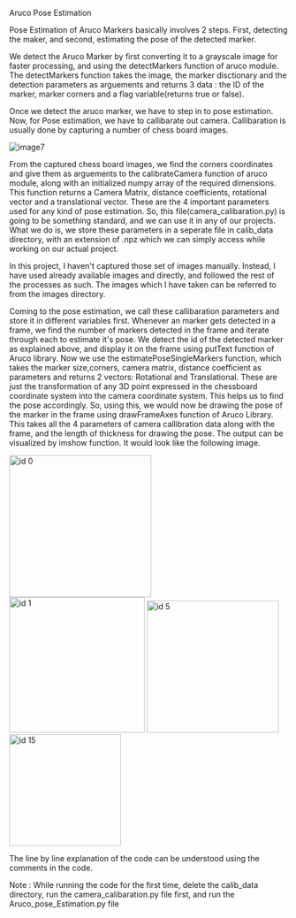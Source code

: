 Aruco Pose Estimation

Pose Estimation of Aruco Markers basically involves 2 steps. First, detecting the maker, and second, estimating the pose of the detected marker.

We detect the Aruco Marker by first converting it to a grayscale image for faster processing, and using the detectMarkers function of aruco module. The detectMarkers function takes the image, the marker disctionary and the detection parameters as arguements and returns 3 data : the ID of the marker, marker corners and a flag variable(returns true or false). 

Once we detect the aruco marker, we have to step in to pose estimation. Now, for Pose estimation, we have to callibarate out camera. Callibaration is usually done by capturing a number of chess board images. 

![image7](https://user-images.githubusercontent.com/100789637/199049228-0c69834a-502c-4774-8e02-4062a1e5b374.png)

From the captured chess board images, we find the corners coordinates and give them as arguements to the calibrateCamera function of aruco module, along with an initialized numpy array of the required dimensions. This function returns a Camera Matrix, distance coefficients, rotational vector and a translational vector. These are the 4 important parameters used for any kind of pose estimation. So, this file(camera_calibaration.py) is going to be something standard, and we can use it in any of our projects. What we do is, we store these parameters in a seperate file in calib_data directory, with an extension of .npz which we can simply access while working on our actual project.

In this project, I haven't captured those set of images manually. Instead, I have used already available images and directly, and followed the rest of the processes as such. The images which I have taken can be referred to from the images directory. 

Coming to the pose estimation, we call these callibaration parameters and store it in different variables first. Whenever an marker gets detected in a frame, we find the number of markers detected in the frame and iterate through each to estimate it's pose. We detect the id of the detected marker as explained above, and display it on the frame using putText function of Aruco library. Now we use the estimatePoseSingleMarkers function, which takes the marker size,corners, camera matrix, distance coefficient as parameters and returns 2 vectors: Rotational and Translational. These are just the transformation of any 3D point expressed in the chessboard coordinate system into the camera coordinate system. This helps us to find the pose accordingly. So, using this, we would now be drawing the pose of the marker in the frame using drawFrameAxes function of Aruco Library. This takes all the 4 parameters of camera callibration data along with the frame, and the length of thickness for drawing the pose. The output can be visualized by imshow function. It would look like the following image. 

<img width="257" alt="id 0" src="https://user-images.githubusercontent.com/100789637/199054913-8b6072f2-2383-4a21-8f5c-684450cdefda.png">

<img width="245" alt="id 1" src="https://user-images.githubusercontent.com/100789637/199054935-6363332a-de27-4669-98aa-b6092ffa9466.png">

<img width="239" alt="id 5" src="https://user-images.githubusercontent.com/100789637/199054943-b15dd65e-7bb4-4827-b51c-fd1765904973.png">

<img width="202" alt="id 15" src="https://user-images.githubusercontent.com/100789637/199054953-87bf78f1-2b5b-4238-9691-695163d15461.png">

The line by line explanation of the code can be understood using the comments in the code.

Note : While running the code for the first time, delete the calib_data directory, run the camera_calibaration.py file first, and run the Aruco_pose_Estimation.py file
